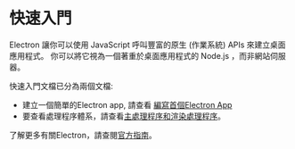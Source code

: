 # 快速入門

Electron 讓你可以使用 JavaScript 呼叫豐富的原生 (作業系統) APIs 來建立桌面應用程式。 你可以將它視為一個著重於桌面應用程式的 Node.js ，而非網站伺服器。

快速入門文檔已分為兩個文檔:

* 建立一個簡單的Electron app, 請查看 [編寫首個Electron App][first-app]
* 要查看處理程序體系，請查看[主處理程序和渲染處理程序][processes]。

了解更多有關Electron，請查閱[官方指南][readme]。

[first-app]: ./first-app.md
[processes]: ./application-architecture.md#main-and-renderer-processes
[readme]: ../

